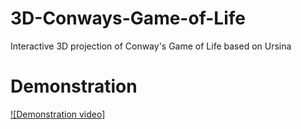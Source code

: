 # 3D-Conways-Game-of-Life
Interactive 3D projection of Conway's Game of Life based on Ursina

# Demonstration
[![Demonstration video]](https://www.youtube.com/watch?v=UIbxVgc57nY)

